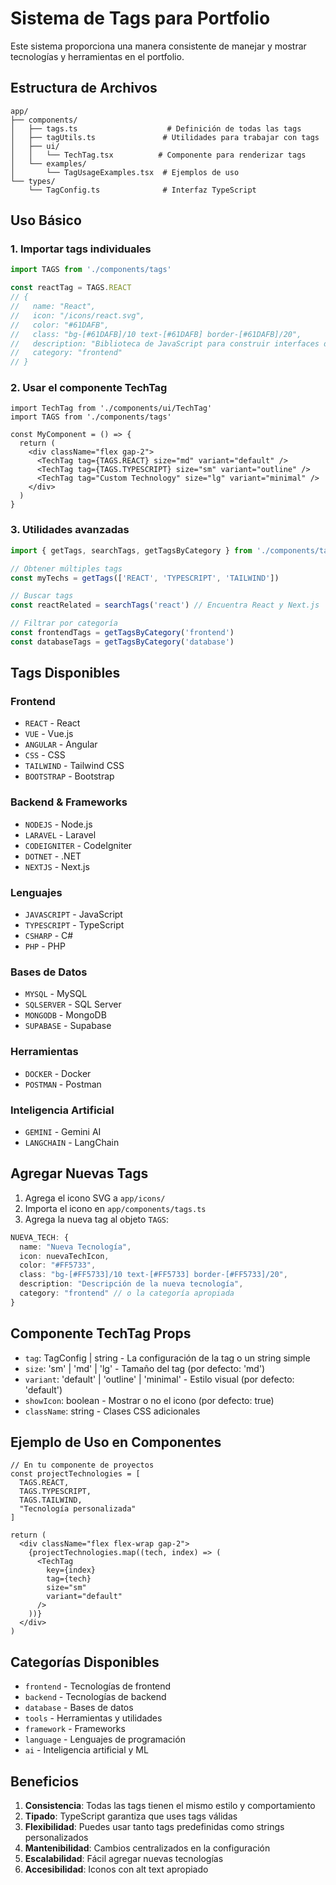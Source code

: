 # Sistema de Tags para Portfolio

Este sistema proporciona una manera consistente de manejar y mostrar tecnologías y herramientas en el portfolio.

## Estructura de Archivos

```
app/
├── components/
│   ├── tags.ts                    # Definición de todas las tags
│   ├── tagUtils.ts               # Utilidades para trabajar con tags
│   ├── ui/
│   │   └── TechTag.tsx          # Componente para renderizar tags
│   └── examples/
│       └── TagUsageExamples.tsx  # Ejemplos de uso
└── types/
    └── TagConfig.ts              # Interfaz TypeScript
```

## Uso Básico

### 1. Importar tags individuales

```typescript
import TAGS from './components/tags'

const reactTag = TAGS.REACT
// {
//   name: "React",
//   icon: "/icons/react.svg",
//   color: "#61DAFB",
//   class: "bg-[#61DAFB]/10 text-[#61DAFB] border-[#61DAFB]/20",
//   description: "Biblioteca de JavaScript para construir interfaces de usuario",
//   category: "frontend"
// }
```

### 2. Usar el componente TechTag

```tsx
import TechTag from './components/ui/TechTag'
import TAGS from './components/tags'

const MyComponent = () => {
  return (
    <div className="flex gap-2">
      <TechTag tag={TAGS.REACT} size="md" variant="default" />
      <TechTag tag={TAGS.TYPESCRIPT} size="sm" variant="outline" />
      <TechTag tag="Custom Technology" size="lg" variant="minimal" />
    </div>
  )
}
```

### 3. Utilidades avanzadas

```typescript
import { getTags, searchTags, getTagsByCategory } from './components/tagUtils'

// Obtener múltiples tags
const myTechs = getTags(['REACT', 'TYPESCRIPT', 'TAILWIND'])

// Buscar tags
const reactRelated = searchTags('react') // Encuentra React y Next.js

// Filtrar por categoría
const frontendTags = getTagsByCategory('frontend')
const databaseTags = getTagsByCategory('database')
```

## Tags Disponibles

### Frontend
- `REACT` - React
- `VUE` - Vue.js
- `ANGULAR` - Angular
- `CSS` - CSS
- `TAILWIND` - Tailwind CSS
- `BOOTSTRAP` - Bootstrap

### Backend & Frameworks
- `NODEJS` - Node.js
- `LARAVEL` - Laravel
- `CODEIGNITER` - CodeIgniter
- `DOTNET` - .NET
- `NEXTJS` - Next.js

### Lenguajes
- `JAVASCRIPT` - JavaScript
- `TYPESCRIPT` - TypeScript
- `CSHARP` - C#
- `PHP` - PHP

### Bases de Datos
- `MYSQL` - MySQL
- `SQLSERVER` - SQL Server
- `MONGODB` - MongoDB
- `SUPABASE` - Supabase

### Herramientas
- `DOCKER` - Docker
- `POSTMAN` - Postman

### Inteligencia Artificial
- `GEMINI` - Gemini AI
- `LANGCHAIN` - LangChain

## Agregar Nuevas Tags

1. Agrega el icono SVG a `app/icons/`
2. Importa el icono en `app/components/tags.ts`
3. Agrega la nueva tag al objeto `TAGS`:

```typescript
NUEVA_TECH: {
  name: "Nueva Tecnología",
  icon: nuevaTechIcon,
  color: "#FF5733",
  class: "bg-[#FF5733]/10 text-[#FF5733] border-[#FF5733]/20",
  description: "Descripción de la nueva tecnología",
  category: "frontend" // o la categoría apropiada
}
```

## Componente TechTag Props

- `tag`: TagConfig | string - La configuración de la tag o un string simple
- `size`: 'sm' | 'md' | 'lg' - Tamaño del tag (por defecto: 'md')
- `variant`: 'default' | 'outline' | 'minimal' - Estilo visual (por defecto: 'default')
- `showIcon`: boolean - Mostrar o no el icono (por defecto: true)
- `className`: string - Clases CSS adicionales

## Ejemplo de Uso en Componentes

```tsx
// En tu componente de proyectos
const projectTechnologies = [
  TAGS.REACT,
  TAGS.TYPESCRIPT,
  TAGS.TAILWIND,
  "Tecnología personalizada"
]

return (
  <div className="flex flex-wrap gap-2">
    {projectTechnologies.map((tech, index) => (
      <TechTag 
        key={index}
        tag={tech}
        size="sm"
        variant="default"
      />
    ))}
  </div>
)
```

## Categorías Disponibles

- `frontend` - Tecnologías de frontend
- `backend` - Tecnologías de backend
- `database` - Bases de datos
- `tools` - Herramientas y utilidades
- `framework` - Frameworks
- `language` - Lenguajes de programación
- `ai` - Inteligencia artificial y ML

## Beneficios

1. **Consistencia**: Todas las tags tienen el mismo estilo y comportamiento
2. **Tipado**: TypeScript garantiza que uses tags válidas
3. **Flexibilidad**: Puedes usar tanto tags predefinidas como strings personalizados
4. **Mantenibilidad**: Cambios centralizados en la configuración
5. **Escalabilidad**: Fácil agregar nuevas tecnologías
6. **Accesibilidad**: Iconos con alt text apropiado
